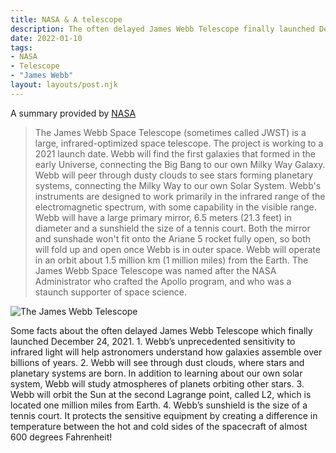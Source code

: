 ```yaml
---
title: NASA & A telescope
description: The often delayed James Webb Telescope finally launched December 24, 2021
date: 2022-01-10
tags:
- NASA
- Telescope
- "James Webb"
layout: layouts/post.njk
---
```

A summary provided by [NASA](https://svs.gsfc.nasa.gov/Gallery/JWST.html)

>The James Webb Space Telescope (sometimes called JWST) is a large, infrared-optimized space telescope. The project is working to a 2021 launch date. Webb will find the first galaxies that formed in the early Universe, connecting the Big Bang to our own Milky Way Galaxy. Webb will peer through dusty clouds to see stars forming planetary systems, connecting the Milky Way to our own Solar System. Webb's instruments are designed to work primarily in the infrared range of the electromagnetic spectrum, with some capability in the visible range. Webb will have a large primary mirror, 6.5 meters (21.3 feet) in diameter and a sunshield the size of a tennis court. Both the mirror and sunshade won't fit onto the Ariane 5 rocket fully open, so both will fold up and open once Webb is in outer space. Webb will operate in an orbit about 1.5 million km (1 million miles) from the Earth. The James Webb Space Telescope was named after the NASA Administrator who crafted the Apollo program, and who was a staunch supporter of space science.


![The James Webb Telescope](https://applegate-paul.mo.cloudinary.net/https://storage.googleapis.com/cloudinarymedia/images/mirror.jpg)


Some facts about the often delayed James Webb Telescope which finally launched December 24, 2021.
1.
Webb’s unprecedented sensitivity to infrared light will help astronomers understand how galaxies assemble over billions of years.
2.
Webb will see through dust clouds, where stars and planetary systems are born.
In addition to learning about our own solar system, Webb will study atmospheres of planets orbiting other stars.
3.
Webb will orbit the Sun at the second Lagrange point, called L2, which is located one million miles from Earth.
4.
Webb’s sunshield is the size of a tennis court. It protects the sensitive equipment by creating a difference in temperature between the hot and cold sides of the spacecraft of almost 600 degrees Fahrenheit!
